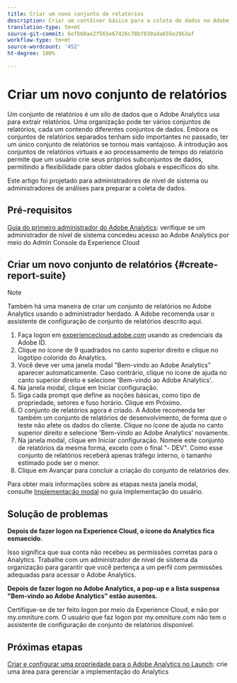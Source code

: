 ```yaml
---
title: Criar um novo conjunto de relatórios
description: Criar um contêiner básico para a coleta de dados no Adobe Analytics.
translation-type: tm+mt
source-git-commit: 6efb60ae2f565e67426c78bf830ada655e29b3af
workflow-type: tm+mt
source-wordcount: '452'
ht-degree: 100%

---
```



# Criar um novo conjunto de relatórios

Um conjunto de relatórios é um silo de dados que o Adobe Analytics usa para extrair relatórios. Uma organização pode ter vários conjuntos de relatórios, cada um contendo diferentes conjuntos de dados. Embora os conjuntos de relatórios separados tenham sido importantes no passado, ter um único conjunto de relatórios se tornou mais vantajoso. A introdução aos conjuntos de relatórios virtuais e ao processamento de tempo do relatório permite que um usuário crie seus próprios subconjuntos de dados, permitindo a flexibilidade para obter dados globais e específicos do site.

Este artigo foi projetado para administradores de nível de sistema ou administradores de análises para preparar a coleta de dados.

## Pré-requisitos

[Guia do primeiro administrador do Adobe Analytics](first-admin-guide.md): verifique se um administrador de nível de sistema concedeu acesso ao Adobe Analytics por meio do Admin Console da Experience Cloud

## Criar um novo conjunto de relatórios {#create-report-suite}

>[!NOTE]
>
>Também há uma maneira de criar um conjunto de relatórios no Adobe Analytics usando o administrador herdado. A Adobe recomenda usar o assistente de configuração de conjunto de relatórios descrito aqui.

1. Faça logon em [experiencecloud.adobe.com](https://experiencecloud.adobe.com) usando as credenciais da Adobe ID.
1. Clique no ícone de 9 quadrados no canto superior direito e clique no logotipo colorido do Analytics.
1. Você deve ver uma janela modal &quot;Bem-vindo ao Adobe Analytics&quot; aparecer automaticamente. Caso contrário, clique no ícone de ajuda no canto superior direito e selecione &#39;Bem-vindo ao Adobe Analytics&#39;.
1. Na janela modal, clique em Iniciar configuração.
1. Siga cada prompt que define as noções básicas, como tipo de propriedade, setores e fuso horário. Clique em Próximo.
1. O conjunto de relatórios agora é criado. A Adobe recomenda ter também um conjunto de relatórios de desenvolvimento, de forma que o teste não afete os dados do cliente. Clique no ícone de ajuda no canto superior direito e selecione &#39;Bem-vindo ao Adobe Analytics&#39; novamente.
1. Na janela modal, clique em Iniciar configuração.
Nomeie este conjunto de relatórios da mesma forma, exceto com o final &quot;- DEV&quot;. Como esse conjunto de relatórios receberá apenas tráfego interno, o tamanho estimado pode ser o menor.
1. Clique em Avançar para concluir a criação do conjunto de relatórios dev.

Para obter mais informações sobre as etapas nesta janela modal, consulte [Implementação modal](/help/implement/prepare/implementation-modal.md) no guia Implementação do usuário.

## Solução de problemas

**Depois de fazer logon na Experience Cloud, o ícone do Analytics fica esmaecido.**

Isso significa que sua conta não recebeu as permissões corretas para o Analytics. Trabalhe com um administrador de nível de sistema da organização para garantir que você pertença a um perfil com permissões adequadas para acessar o Adobe Analytics.

**Depois de fazer logon no Adobe Analytics, a pop-up e a lista suspensa &quot;Bem-vindo ao Adobe Analytics&quot; estão ausentes.**

Certifique-se de ter feito logon por meio da Experience Cloud, e não por my.omniture.com. O usuário que faz logon por my.omniture.com não tem o assistente de configuração de conjunto de relatórios disponível.

## Próximas etapas

[Criar e configurar uma propriedade para o Adobe Analytics no Launch](/help/implement/launch/create-analytics-property.md): crie uma área para gerenciar a implementação do Analytics
